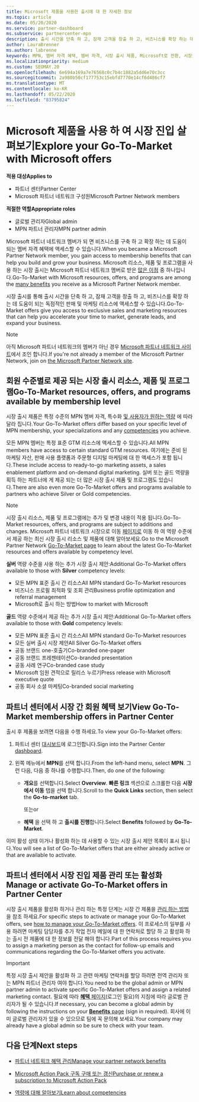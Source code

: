 ```yaml
---
title: Microsoft 제품을 사용한 출시에 대 한 자세한 정보
ms.topic: article
ms.date: 05/20/2020
ms.service: partner-dashboard
ms.subservice: partnercenter-mpn
description: 출시 시간을 단축 하 고, 잠재 고객을 창출 하 고, 비즈니스를 확장 하는 데 도움이 되는 Microsoft 제품 출시에 대해 알아보세요.
author: LauraBrenner
ms.author: labrenne
keywords: MPN, 멤버 자격 혜택, 멤버 자격, 시장 출시 제품, Microsoft로 전환, 시장으로 이동, 골드 멤버 자격, 실버 멤버 자격
ms.localizationpriority: medium
ms.custom: SEOMAY.20
ms.openlocfilehash: 6e694a169a7e76568c0c7b4c1882a5dd6e70c3cc
ms.sourcegitcommit: 2a980b50cf177753c15ebfd7770e14cf6d486cf7
ms.translationtype: MT
ms.contentlocale: ko-KR
ms.lasthandoff: 05/22/2020
ms.locfileid: "83795824"
---
```

# <a name="explore-your-go-to-market-with-microsoft-offers"></a><span data-ttu-id="2edec-104">Microsoft 제품을 사용 하 여 시장 진입 살펴보기</span><span class="sxs-lookup"><span data-stu-id="2edec-104">Explore your Go-To-Market with Microsoft offers</span></span>

<span data-ttu-id="2edec-105">**적용 대상**</span><span class="sxs-lookup"><span data-stu-id="2edec-105">**Applies to**</span></span>

- <span data-ttu-id="2edec-106">파트너 센터</span><span class="sxs-lookup"><span data-stu-id="2edec-106">Partner Center</span></span>
- <span data-ttu-id="2edec-107">Microsoft 파트너 네트워크 구성원</span><span class="sxs-lookup"><span data-stu-id="2edec-107">Microsoft Partner Network members</span></span>

<span data-ttu-id="2edec-108">**적절한 역할**</span><span class="sxs-lookup"><span data-stu-id="2edec-108">**Appropriate roles**</span></span>

- <span data-ttu-id="2edec-109">글로벌 관리자</span><span class="sxs-lookup"><span data-stu-id="2edec-109">Global admin</span></span>
- <span data-ttu-id="2edec-110">MPN 파트너 관리자</span><span class="sxs-lookup"><span data-stu-id="2edec-110">MPN partner admin</span></span>

<span data-ttu-id="2edec-111">Microsoft 파트너 네트워크 멤버가 되 면 비즈니스를 구축 하 고 확장 하는 데 도움이 되는 멤버 자격 혜택에 액세스할 수 있습니다.</span><span class="sxs-lookup"><span data-stu-id="2edec-111">When you became a Microsoft Partner Network member, you gain access to membership benefits that can help you build and grow your business.</span></span> <span data-ttu-id="2edec-112">Microsoft 리소스, 제품 및 프로그램을 사용 하는 시장 출시는 Microsoft 파트너 네트워크 멤버로 받은 [많은 이점](https://partner.microsoft.com/manage-your-partner-network-benefits) 중 하나입니다.</span><span class="sxs-lookup"><span data-stu-id="2edec-112">Go-To-Market with Microsoft resources, offers, and programs are among the [many benefits](https://partner.microsoft.com/manage-your-partner-network-benefits) you receive as a Microsoft Partner Network member.</span></span>

<span data-ttu-id="2edec-113">시장 출시를 통해 출시 시간을 단축 하 고, 잠재 고객을 창출 하 고, 비즈니스를 확장 하는 데 도움이 되는 독점적인 판매 및 마케팅 리소스에 액세스할 수 있습니다.</span><span class="sxs-lookup"><span data-stu-id="2edec-113">Go-To-Market offers give you access to exclusive sales and marketing resources that can help you accelerate your time to market, generate leads, and expand your business.</span></span>

>[!NOTE]
><span data-ttu-id="2edec-114">아직 Microsoft 파트너 네트워크의 멤버가 아닌 경우 [Microsoft 파트너 네트워크 사이트](https://partner.microsoft.com/membership)에서 조인 합니다.</span><span class="sxs-lookup"><span data-stu-id="2edec-114">If you're not already a member of the Microsoft Partner Network, join on [the Microsoft Partner Network site](https://partner.microsoft.com/membership).</span></span>

## <a name="go-to-market-resources-offers-and-programs-available-by-membership-level"></a><span data-ttu-id="2edec-115">회원 수준별로 제공 되는 시장 출시 리소스, 제품 및 프로그램</span><span class="sxs-lookup"><span data-stu-id="2edec-115">Go-To-Market resources, offers, and programs available by membership level</span></span>

<span data-ttu-id="2edec-116">시장 출시 제품은 특정 수준의 MPN 멤버 자격, 특수화 [및 사용자가 원하는 역량](learn-about-competencies.md) 에 따라 달라 집니다.</span><span class="sxs-lookup"><span data-stu-id="2edec-116">Your Go-To-Market offers differ based on your specific level of MPN membership, your specializations and any [competencies](learn-about-competencies.md) you achieve.</span></span>

<span data-ttu-id="2edec-117">모든 MPN 멤버는 특정 표준 GTM 리소스에 액세스할 수 있습니다.</span><span class="sxs-lookup"><span data-stu-id="2edec-117">All MPN members have access to certain standard GTM resources.</span></span> <span data-ttu-id="2edec-118">여기에는 준비 된 마케팅 자산, 판매 사용 플랫폼과 주문형 디지털 마케팅에 대 한 액세스가 포함 됩니다.</span><span class="sxs-lookup"><span data-stu-id="2edec-118">These include access to ready-to-go marketing assets, a sales enablement platform and on-demand digital marketing.</span></span> <span data-ttu-id="2edec-119">실버 또는 골드 역량을 획득 하는 파트너에 게 제공 되는 더 많은 시장 출시 제품 및 프로그램도 있습니다.</span><span class="sxs-lookup"><span data-stu-id="2edec-119">There are also even more Go-To-Market offers and programs available to partners who achieve Silver or Gold competencies.</span></span>

>[!NOTE]
><span data-ttu-id="2edec-120">시장 출시 리소스, 제품 및 프로그램에는 추가 및 변경 내용이 적용 됩니다.</span><span class="sxs-lookup"><span data-stu-id="2edec-120">Go-To-Market resources, offers, and programs are subject to additions and changes.</span></span> <span data-ttu-id="2edec-121">Microsoft 파트너 네트워크 시장으로 이동 [페이지로](https://partner.microsoft.com/membership/go-to-market) 이동 하 여 역량 수준에서 제공 하는 최신 시장 출시 리소스 및 제품에 대해 알아보세요.</span><span class="sxs-lookup"><span data-stu-id="2edec-121">Go to the Microsoft Partner Network [Go-To-Market page](https://partner.microsoft.com/membership/go-to-market) to learn about the latest Go-To-Market resources and offers available by competency level.</span></span>

<span data-ttu-id="2edec-122">**실버** 역량 수준을 사용 하는 추가 시장 출시 제안:</span><span class="sxs-lookup"><span data-stu-id="2edec-122">Additional Go-To-Market offers available to those with **Silver** competency levels:</span></span>

- <span data-ttu-id="2edec-123">모든 MPN 표준 출시 간 리소스</span><span class="sxs-lookup"><span data-stu-id="2edec-123">All MPN standard Go-To-Market resources</span></span>
- <span data-ttu-id="2edec-124">비즈니스 프로필 최적화 및 조회 관리</span><span class="sxs-lookup"><span data-stu-id="2edec-124">Business profile optimization and referral management</span></span>
- <span data-ttu-id="2edec-125">Microsoft로 출시 하는 방법</span><span class="sxs-lookup"><span data-stu-id="2edec-125">How to market with Microsoft</span></span>

<span data-ttu-id="2edec-126">**골드** 역량 수준에서 제공 하는 추가 시장 출시 제안:</span><span class="sxs-lookup"><span data-stu-id="2edec-126">Additional Go-To-Market offers available to those with **Gold** competency levels:</span></span>

- <span data-ttu-id="2edec-127">모든 MPN 표준 출시 간 리소스</span><span class="sxs-lookup"><span data-stu-id="2edec-127">All MPN standard Go-To-Market resources</span></span>
- <span data-ttu-id="2edec-128">모든 실버 출시 시장 제안</span><span class="sxs-lookup"><span data-stu-id="2edec-128">All Silver Go-To-Market offers</span></span>
- <span data-ttu-id="2edec-129">공동 브랜드 one-호출기</span><span class="sxs-lookup"><span data-stu-id="2edec-129">Co-branded one-pager</span></span>
- <span data-ttu-id="2edec-130">공동 브랜드 프레젠테이션</span><span class="sxs-lookup"><span data-stu-id="2edec-130">Co-branded presentation</span></span>
- <span data-ttu-id="2edec-131">공동 사례 연구</span><span class="sxs-lookup"><span data-stu-id="2edec-131">Co-branded case study</span></span>
- <span data-ttu-id="2edec-132">Microsoft 임원 견적으로 릴리스 누르기</span><span class="sxs-lookup"><span data-stu-id="2edec-132">Press release with Microsoft executive quote</span></span>
- <span data-ttu-id="2edec-133">공동 회사 소셜 마케팅</span><span class="sxs-lookup"><span data-stu-id="2edec-133">Co-branded social marketing</span></span>

## <a name="view-go-to-market-membership-offers-in-partner-center"></a><span data-ttu-id="2edec-134">파트너 센터에서 시장 간 회원 혜택 보기</span><span class="sxs-lookup"><span data-stu-id="2edec-134">View Go-To-Market membership offers in Partner Center</span></span>

<span data-ttu-id="2edec-135">출시 후 제품을 보려면 다음을 수행 하세요.</span><span class="sxs-lookup"><span data-stu-id="2edec-135">To view your Go-To-Market offers:</span></span>

1. <span data-ttu-id="2edec-136">파트너 센터 [대시보드]( https://docs.microsoft.com/partner-center/)에 로그인합니다.</span><span class="sxs-lookup"><span data-stu-id="2edec-136">Sign into the Partner Center [dashboard]( https://docs.microsoft.com/partner-center/).</span></span>

2. <span data-ttu-id="2edec-137">왼쪽 메뉴에서 **MPN**를 선택 합니다.</span><span class="sxs-lookup"><span data-stu-id="2edec-137">From the left-hand menu, select **MPN**.</span></span> <span data-ttu-id="2edec-138">그런 다음, 다음 중 하나를 수행합니다.</span><span class="sxs-lookup"><span data-stu-id="2edec-138">Then, do one of the following:</span></span>

    - <span data-ttu-id="2edec-139">**개요**를 선택합니다.</span><span class="sxs-lookup"><span data-stu-id="2edec-139">Select **Overview**.</span></span> <span data-ttu-id="2edec-140">**빠른 링크** 섹션으로 스크롤한 다음 **시장에서 이동** 탭을 선택 합니다.</span><span class="sxs-lookup"><span data-stu-id="2edec-140">Scroll to the **Quick Links** section, then select the **Go-to-market** tab.</span></span>

      <span data-ttu-id="2edec-141">또는</span><span class="sxs-lookup"><span data-stu-id="2edec-141">or</span></span>

    - <span data-ttu-id="2edec-142">**혜택** 을 선택 하 고 **출시를 진행**합니다.</span><span class="sxs-lookup"><span data-stu-id="2edec-142">Select **Benefits** followed by **Go-To-Market**.</span></span>

<span data-ttu-id="2edec-143">이미 활성 상태 이거나 활성화 하는 데 사용할 수 있는 시장 출시 제안 목록이 표시 됩니다.</span><span class="sxs-lookup"><span data-stu-id="2edec-143">You will see a list of Go-To-Market offers that are either already active or that are available to activate.</span></span>

## <a name="manage-or-activate-go-to-market-offers-in-partner-center"></a><span data-ttu-id="2edec-144">파트너 센터에서 시장 진입 제품 관리 또는 활성화</span><span class="sxs-lookup"><span data-stu-id="2edec-144">Manage or activate Go-To-Market offers in Partner Center</span></span>

<span data-ttu-id="2edec-145">시장 출시 제품을 활성화 하거나 관리 하는 특정 단계는 시장 간 제품을 [관리 하는 방법](manage-your-partner-network-benefits.md#manage-go-to-market-offers)을 참조 하세요.</span><span class="sxs-lookup"><span data-stu-id="2edec-145">For specific steps to activate or manage your Go-To-Market offers, see [how to manage your Go-To-Market offers](manage-your-partner-network-benefits.md#manage-go-to-market-offers).</span></span> <span data-ttu-id="2edec-146">이 프로세스의 일부를 사용 하려면 마케팅 담당자를 추가 작업 전자 메일에 대 한 연락처로 할당 하 고 활성화 하는 출시 전 제품에 대 한 정보를 전달 해야 합니다.</span><span class="sxs-lookup"><span data-stu-id="2edec-146">Part of this process requires you to assign a marketing person as the contact for follow-up emails and communications regarding the Go-To-Market offers you activate.</span></span>

>[!IMPORTANT]
><span data-ttu-id="2edec-147">특정 시장 출시 제안을 활성화 하 고 관련 마케팅 연락처를 할당 하려면 전역 관리자 또는 MPN 파트너 관리자 여야 합니다.</span><span class="sxs-lookup"><span data-stu-id="2edec-147">You need to be the global admin or MPN partner admin to activate specific Go-To-Market offers and assign a related marketing contact.</span></span> <span data-ttu-id="2edec-148">필요에 따라 [**혜택** 페이지](https://partnercenter.microsoft.com/pcv/partnership/benefits)(로그인 필요)의 지침에 따라 글로벌 관리자가 될 수 있습니다.</span><span class="sxs-lookup"><span data-stu-id="2edec-148">If necessary, you can become a global admin by following the instructions on your [**Benefits** page](https://partnercenter.microsoft.com/pcv/partnership/benefits) (sign in required).</span></span> <span data-ttu-id="2edec-149">회사에 이미 글로벌 관리자가 있을 수 있으므로 팀에 꼭 문의해 보세요.</span><span class="sxs-lookup"><span data-stu-id="2edec-149">Your company may already have a global admin so be sure to check with your team.</span></span>

## <a name="next-steps"></a><span data-ttu-id="2edec-150">다음 단계</span><span class="sxs-lookup"><span data-stu-id="2edec-150">Next steps</span></span>

- [<span data-ttu-id="2edec-151">파트너 네트워크 혜택 관리</span><span class="sxs-lookup"><span data-stu-id="2edec-151">Manage your partner network benefits</span></span>](manage-your-partner-network-benefits.md)

- [<span data-ttu-id="2edec-152">Microsoft Action Pack 구독 구매 또는 갱신</span><span class="sxs-lookup"><span data-stu-id="2edec-152">Purchase or renew a subscription to Microsoft Action Pack</span></span>](mpn-get-action-pack.md)

- [<span data-ttu-id="2edec-153">역량에 대해 알아보기</span><span class="sxs-lookup"><span data-stu-id="2edec-153">Learn about competencies</span></span>](learn-about-competencies.md)
